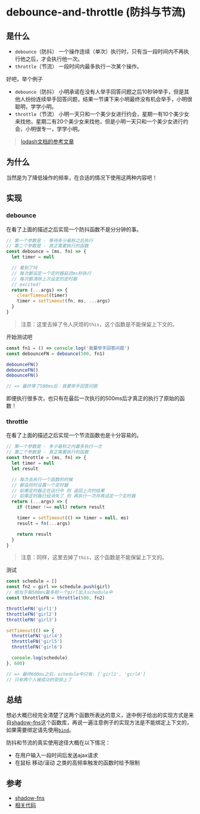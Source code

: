 # debounce-and-throttle (防抖与节流)

## 是什么

- `debounce`（防抖） 一个操作连续（单次）执行时，只有当一段时间内不再执行他之后，才会执行他一次。
- `throttle`（节流） 一段时间内最多执行一次某个操作。

好吧，举个例子

- `debounce`（防抖） 小明承诺在没有人举手回答问题之后10秒钟举手，但是其他人纷纷连续举手回答问题，结果一节课下来小明最终没有机会举手，小明很聪明，学学小明。
- `throttle`（节流） 小明一天只和一个美少女进行约会，星期一有10个美少女来找他，星期二有20个美少女来找他，但是小明一天只和一个美少女进行约会，小明很专一，学学小明。

> [lodash文档的参考文章](https://css-tricks.com/debouncing-throttling-explained-examples/)

## 为什么

当然是为了降低操作的频率，在合适的情况下使用这两种内容吧！

## 实现

### debounce

在看了上面的描述之后实现一个防抖函数不是分分钟的事。

```js
// 第一个参数是 - 等待多少毫秒之后执行
// 第二个参数是 - 真正需要执行的函数
const debounce = (ms, fn) => {
  let timer = null

  // 看到了吗
  // 每次都设定一个定时器延迟ms秒执行
  // 每次都清除上次设定的定时器
  // excited!
  return (...args) => {
    clearTimeout(timer)
    timer = setTimeout(fn, ms, ...args)
  }
}
```

> 注意：这里去掉了令人厌烦的`this`，这个函数是不能保留上下文的。

开始测试吧

```js
const fn1 = () => console.log('我要举手回答问题')
const debounceFN = debounce(500, fn1)

debounceFN()
debounceFN()
debounceFN()

// => 最终等了500ms后：我要举手回答问题
```

即便执行很多次，也只有在最后一次执行的500ms后才真正的执行了原始的函数！

### throttle

在看了上面的描述之后实现一个节流函数也是十分容易的。

```js
// 第一个参数是 - 多少毫秒之内最多执行一次
// 第二个参数是 - 真正需要执行的函数
const throttle = (ms, fn) => {
  let timer = null
  let result

  // 每次去执行一个函数的时候
  // 都会同时设置一个定时器
  // 如果定时器正在运行中 则 返回上次的结果
  // 如果定时器已经消失了 则 再执行一次并再设定一个定时器
  return (...args) => {
    if (timer !== null) return result

    timer = setTimeout(() => timer = null, ms)
    result = fn(...args)

    return result
  }
}
```

> 注意：同样，这里去掉了`this`，这个函数是不能保留上下文的。

测试

```js
const schedule = []
const fn2 = girl => schedule.push(girl)
// 相当于每500ms最多把一个girl加入schedule中
const throttleFN = throttle(500, fn2)

throttleFN('girl1')
throttleFN('girl2')
throttleFN('girl3')

setTimeout(() => {
  throttleFN('girl4')
  throttleFN('girl5')
  throttleFN('girl6')

  console.log(schedule)
}, 600)

// => 最终600ms之后，schedule中只有: ['girl1', 'girl4']
// 只有两个人被成功的安排上了
```

## 总结

想必大概已经完全清楚了这两个函数所表达的意义，途中例子给出的实现方式是来自[shadow-fns](https://github.com/jinghua000/shadow-fns)这个函数库，再说一遍注意例子的实现方法是不能绑定上下文的，如果需要绑定请先使用[`bind`](https://developer.mozilla.org/en-US/docs/Web/JavaScript/Reference/Global_Objects/Function/bind)。

防抖和节流的真实使用途径大概在以下情况：

- 在用户输入一段时间后发送ajax请求
- 在鼠标 移动/滚动 之类的高频率触发的函数时给予限制

## 参考

- [shadow-fns](https://github.com/jinghua000/shadow-fns)
- [相关代码](../../code/Javascript/debounce-and-throttle.js)
